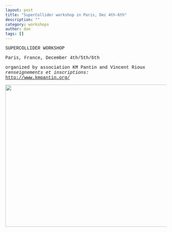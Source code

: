 ```yaml
---
layout: post
title: "SuperCollider workshop in Paris, Dec 4th-6th"
description: ""
category: workshops
author: dan
tags: []
---
```

<p><span style="font-family: Courier New,Courier,monospace;">SUPERCOLLIDER WORKSHOP</span></p>
<p><span style="font-family: Courier New,Courier,monospace;">Paris, France, December 4th/5th/6th</span><span style="font-family: Courier New,Courier,monospace;"> </span></p>
<p><span style="font-family: Courier New,Courier,monospace;">organized by association KM Pantin and Vincent Rioux<br />
<em>renseignements et inscriptions:</em><br />
<a href="http://www.kmpantin.org/" target="_blank">http://www.kmpantin.org/</a></span><span style="font-family: Courier New,Courier,monospace;"><br />
</span></p>
<p><a href="http://www.kmpantin.org/"><img class="aligncenter" title="Flier" src="http://www.kmpantin.org/images/evenements/stages/present.jpg" alt="" width="556" height="444" /></a></p>
